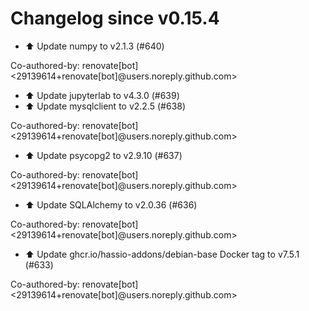 # Changelog since v0.15.4
- ⬆️ Update numpy to v2.1.3 (#640)

Co-authored-by: renovate[bot] <29139614+renovate[bot]@users.noreply.github.com> 
- ⬆️ Update jupyterlab to v4.3.0 (#639) 
- ⬆️ Update mysqlclient to v2.2.5 (#638)

Co-authored-by: renovate[bot] <29139614+renovate[bot]@users.noreply.github.com> 
- ⬆️ Update psycopg2 to v2.9.10 (#637)

Co-authored-by: renovate[bot] <29139614+renovate[bot]@users.noreply.github.com> 
- ⬆️ Update SQLAlchemy to v2.0.36 (#636)

Co-authored-by: renovate[bot] <29139614+renovate[bot]@users.noreply.github.com> 
- ⬆️ Update ghcr.io/hassio-addons/debian-base Docker tag to v7.5.1 (#633)

Co-authored-by: renovate[bot] <29139614+renovate[bot]@users.noreply.github.com> 
